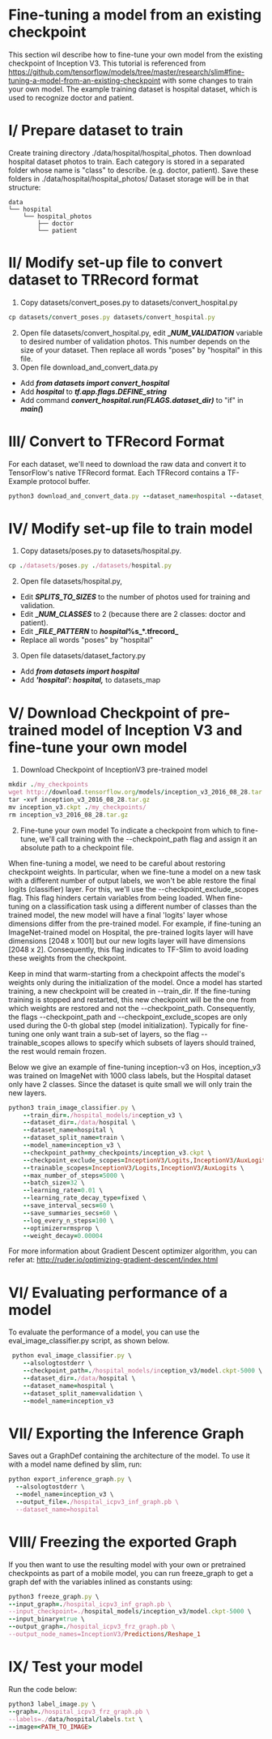 # Fine-tuning a model from an existing checkpoint
This section wil describe how to fine-tune your own model from the existing checkpoint of Inception V3. This tutorial is referenced 
from https://github.com/tensorflow/models/tree/master/research/slim#fine-tuning-a-model-from-an-existing-checkpoint with some changes
to train your own model.
The example training dataset is hospital dataset, which is used to recognize doctor and patient.

# I/ Prepare dataset to train
Create training directory ./data/hospital/hospital_photos. Then download hospital dataset photos to train. Each category is stored in a separated folder whose name is "class" to describe. (e.g. doctor, patient).
Save these folders in ./data/hospital/hospital_photos/
Dataset storage will be in that structure:
```
data
└── hospital
    └── hospital_photos
        ├── doctor
        └── patient
```

# II/ Modify set-up file to convert dataset to TRRecord format
1. Copy datasets/convert_poses.py to datasets/convert_hospital.py
```ruby
cp datasets/convert_poses.py datasets/convert_hospital.py
```
2. Open file datasets/convert_hospital.py, edit **__NUM_VALIDATION_** variable to desired number of validation photos.
This number depends on the size of your dataset. Then replace all words "poses" by "hospital" in this file.
3. Open file download_and_convert_data.py
- Add **_from datasets import convert_hospital_**
- Add **_hospital_** to **_tf.app.flags.DEFINE_string_**
- Add command **_convert_hospital.run(FLAGS.dataset_dir)_** to "if" in **_main(_)**

# III/ Convert to TFRecord Format
For each dataset, we'll need to download the raw data and convert it to TensorFlow's native TFRecord format. Each TFRecord contains a TF-Example protocol buffer.
```ruby
python3 download_and_convert_data.py --dataset_name=hospital --dataset_dir=./data/hospital
```
# IV/ Modify set-up file to train model
1. Copy datasets/poses.py to datasets/hospital.py.
```ruby
cp ./datasets/poses.py ./datasets/hospital.py
```
2. Open file datasets/hospital.py, 
- Edit **_SPLITS_TO_SIZES_** to the number of photos used for training and validation.
- Edit **__NUM_CLASSES_** to 2 (because there are 2 classes: doctor and patient). 
- Edit **__FILE_PATTERN_** to **_hospital_%s_*.tfrecord_**
- Replace all words "poses" by "hospital"
3. Open file datasets/dataset_factory.py
- Add **_from datasets import hospital_**
- Add **_'hospital': hospital,_** to datasets_map

# V/ Download Checkpoint of pre-trained model of Inception V3 and fine-tune your own model
1. Download Checkpoint of InceptionV3 pre-trained model
```ruby
mkdir ./my_checkpoints
wget http://download.tensorflow.org/models/inception_v3_2016_08_28.tar.gz
tar -xvf inception_v3_2016_08_28.tar.gz
mv inception_v3.ckpt ./my_checkpoints/
rm inception_v3_2016_08_28.tar.gz
```
2. Fine-tune your own model
To indicate a checkpoint from which to fine-tune, we'll call training with the --checkpoint_path flag and assign it an absolute path to a checkpoint file.

When fine-tuning a model, we need to be careful about restoring checkpoint weights. In particular, when we fine-tune a model on a new task with a different number of output labels, we won't be able restore the final logits (classifier) layer. For this, we'll use the --checkpoint_exclude_scopes flag. This flag hinders certain variables from being loaded. When fine-tuning on a classification task using a different number of classes than the trained model, the new model will have a final 'logits' layer whose dimensions differ from the pre-trained model. For example, if fine-tuning an ImageNet-trained model on Hospital, the pre-trained logits layer will have dimensions [2048 x 1001] but our new logits layer will have dimensions [2048 x 2]. Consequently, this flag indicates to TF-Slim to avoid loading these weights from the checkpoint.

Keep in mind that warm-starting from a checkpoint affects the model's weights only during the initialization of the model. Once a model has started training, a new checkpoint will be created in --train_dir. If the fine-tuning training is stopped and restarted, this new checkpoint will be the one from which weights are restored and not the --checkpoint_path. Consequently, the flags --checkpoint_path and --checkpoint_exclude_scopes are only used during the 0-th global step (model initialization). Typically for fine-tuning one only want train a sub-set of layers, so the flag --trainable_scopes allows to specify which subsets of layers should trained, the rest would remain frozen.

Below we give an example of fine-tuning inception-v3 on Hos, inception_v3 was trained on ImageNet with 1000 class labels, but the Hospital dataset only have 2 classes. Since the dataset is quite small we will only train the new layers.
```ruby
python3 train_image_classifier.py \
    --train_dir=./hospital_models/inception_v3 \
    --dataset_dir=./data/hospital \
    --dataset_name=hospital \
    --dataset_split_name=train \
    --model_name=inception_v3 \
    --checkpoint_path=my_checkpoints/inception_v3.ckpt \
    --checkpoint_exclude_scopes=InceptionV3/Logits,InceptionV3/AuxLogits \
    --trainable_scopes=InceptionV3/Logits,InceptionV3/AuxLogits \
    --max_number_of_steps=5000 \
    --batch_size=32 \
    --learning_rate=0.01 \
    --learning_rate_decay_type=fixed \
    --save_interval_secs=60 \
    --save_summaries_secs=60 \
    --log_every_n_steps=100 \
    --optimizer=rmsprop \
    --weight_decay=0.00004
```
For more information about Gradient Descent optimizer algorithm, you can refer at: http://ruder.io/optimizing-gradient-descent/index.html

# VI/ Evaluating performance of a model
To evaluate the performance of a model, you can use the eval_image_classifier.py script, as shown below.
```ruby
 python eval_image_classifier.py \
    --alsologtostderr \
    --checkpoint_path=./hospital_models/inception_v3/model.ckpt-5000 \
    --dataset_dir=./data/hospital \
    --dataset_name=hospital \
    --dataset_split_name=validation \
    --model_name=inception_v3
```
# VII/ Exporting the Inference Graph
Saves out a GraphDef containing the architecture of the model.
To use it with a model name defined by slim, run:
```ruby
python export_inference_graph.py \
  --alsologtostderr \
  --model_name=inception_v3 \
  --output_file=./hospital_icpv3_inf_graph.pb \
  --dataset_name=hospital
```
# VIII/ Freezing the exported Graph
  If you then want to use the resulting model with your own or pretrained checkpoints as part of a mobile model, you can run freeze_graph to get a graph def with the variables inlined as constants using:
  ```ruby
  python3 freeze_graph.py \
  --input_graph=./hospital_icpv3_inf_graph.pb \
  --input_checkpoint=./hospital_models/inception_v3/model.ckpt-5000 \
  --input_binary=true \
  --output_graph=./hospital_icpv3_frz_graph.pb \
  --output_node_names=InceptionV3/Predictions/Reshape_1
  ```
# IX/ Test your model
Run the code below:
```ruby
python3 label_image.py \
--graph=./hospital_icpv3_frz_graph.pb \
--labels=./data/hospital/labels.txt \
--image=<PATH_TO_IMAGE>
```
 

